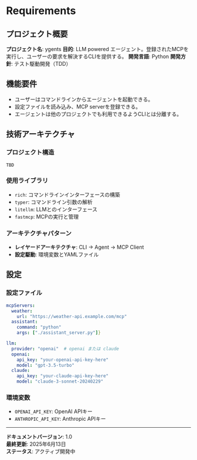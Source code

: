 # Requirements

## プロジェクト概要

**プロジェクト名**: ygents
**目的**: LLM powered エージェント。登録されたMCPを実行し、ユーザーの要求を解決するCLIを提供する。
**開発言語**: Python 
**開発方針**: テスト駆動開発（TDD）

## 機能要件

- ユーザーはコマンドラインからエージェントを起動できる。
- 設定ファイルを読み込み、MCP serverを登録できる。
- エージェントは他のプロジェクトでも利用できるようCLIとは分離する。

## 技術アーキテクチャ

### プロジェクト構造

```
TBD
```

### 使用ライブラリ

- `rich`: コマンドラインインターフェースの構築
- `typer`: コマンドライン引数の解析
- `litellm`: LLMとのインターフェース
- `fastmcp`: MCPの実行と管理

### アーキテクチャパターン
- **レイヤードアーキテクチャ**: CLI → Agent → MCP Client
- **設定駆動**: 環境変数とYAMLファイル

## 設定

### 設定ファイル

```yaml
mcpServers:
  weather:
    url: "https://weather-api.example.com/mcp"
  assistant:
    command: "python"
    args: ["./assistant_server.py"]}

llm:
  provider: "openai"  # openai または claude
  openai:
    api_key: "your-openai-api-key-here"
    model: "gpt-3.5-turbo"
  claude:
    api_key: "your-claude-api-key-here"
    model: "claude-3-sonnet-20240229"
```

### 環境変数

- `OPENAI_API_KEY`: OpenAI APIキー
- `ANTHROPIC_API_KEY`: Anthropic APIキー

---

**ドキュメントバージョン**: 1.0  
**最終更新**: 2025年6月13日  
**ステータス**: アクティブ開発中
